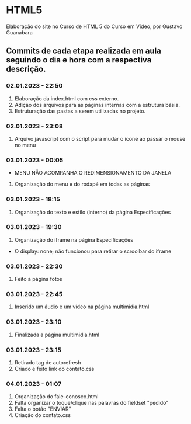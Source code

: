 # HTML5
Elaboração do site no Curso de HTML 5 do Curso em Vídeo, por Gustavo Guanabara

## Commits de cada etapa realizada em aula seguindo o dia e hora com a respectiva descrição.

### 02.01.2023 - 22:50
1. Elaboração da index.html com css externo.
2. Adição dos arquivos para as páginas internas com a estrutura básia.
3. Estruturação das pastas a serem utilizadas no projeto.

### 02.01.2023 - 23:08
1. Arquivo javascript com o script para mudar o icone ao passar o mouse no menu

### 03.01.2023 - 00:05
* MENU NÃO ACOMPANHA O REDIMENSIONAMENTO DA JANELA
1. Organização do menu e do rodapé em todas as páginas

### 03.01.2023 - 18:15
1. Organização do texto e estilo (interno) da página Especificações

### 03.01.2023 - 19:30
1. Organização do iframe na página Especificações
* O display: none; não funcionou para retirar o scroolbar do iframe

### 03.01.2023 - 22:30
1. Feito a página fotos

### 03.01.2023 - 22:45
1. Inserido um áudio e um vídeo na página multimidia.html

### 03.01.2023 - 23:10
1. Finalizada a página multimidia.html

### 03.01.2023 - 23:15
1. Retirado tag de autorefresh
2. Criado e feito link do contato.css

### 04.01.2023 - 01:07
1. Organização do fale-conosco.html
2. Falta organizar o toque/clique nas palavras do fieldset "pedido"
3. Falta o botão "ENVIAR"
4. Criação do contato.css
